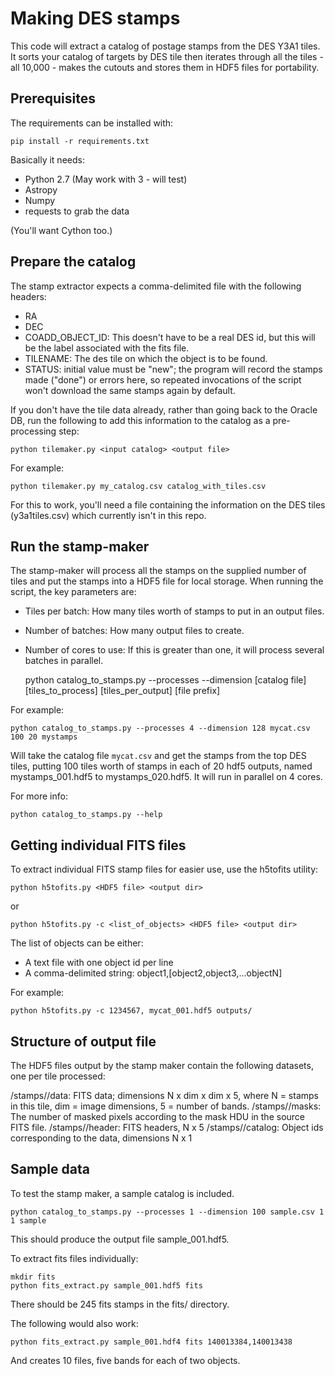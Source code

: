 # Making DES stamps

This code will extract a catalog of postage stamps from the DES Y3A1 tiles. It sorts your catalog of targets by DES tile then iterates through all the tiles - all 10,000 - makes the cutouts and stores them in HDF5 files for portability.

## Prerequisites

The requirements can be installed with:

    pip install -r requirements.txt

Basically it needs:
- Python 2.7 (May work with 3 - will test)
- Astropy
- Numpy
- requests to grab the data

(You'll want Cython too.)

## Prepare the catalog

The stamp extractor expects a comma-delimited file with the following headers:

- RA
- DEC
- COADD_OBJECT_ID: This doesn't have to be a real DES id, but this will be the label associated with the fits file.
- TILENAME: The des tile on which the object is to be found.
- STATUS: initial value must be "new"; the program will record the stamps made ("done") or errors here, so repeated invocations of the script won't download the same stamps again by default.

If you don't have the tile data already, rather than going back to the Oracle DB, run the following to add this information to the catalog as a pre-processing step:

    python tilemaker.py <input catalog> <output file>

For example:

    python tilemaker.py my_catalog.csv catalog_with_tiles.csv

For this to work, you'll need a file containing the information on the DES tiles (y3a1tiles.csv) which currently isn't in this repo.

## Run the stamp-maker

The stamp-maker will process all the stamps on the supplied number of tiles and put the stamps into a HDF5 file for local storage. When running the script, the key parameters are:

- Tiles per batch: How many tiles worth of stamps to put in an output files.
- Number of batches: How many output files to create.
- Number of cores to use: If this is greater than one, it will process several batches in parallel.

    python catalog_to_stamps.py --processes <num of threads> --dimension <cutout size> [catalog file] [tiles_to_process] [tiles_per_output] [file prefix]

For example:

    python catalog_to_stamps.py --processes 4 --dimension 128 mycat.csv 100 20 mystamps

Will take the catalog file `mycat.csv` and get the stamps from the top DES tiles, putting 100 tiles worth of stamps in each of 20 hdf5 outputs, named mystamps_001.hdf5 to mystamps_020.hdf5. It will run in parallel on 4 cores.

For more info:

    python catalog_to_stamps.py --help

## Getting individual FITS files

To extract individual FITS stamp files for easier use, use the h5tofits utility:

    python h5tofits.py <HDF5 file> <output dir>

or

    python h5tofits.py -c <list_of_objects> <HDF5 file> <output dir>

The list of objects can be either:
- A text file with one object id per line
- A comma-delimited string: object1,[object2,object3,...objectN]

For example:

    python h5tofits.py -c 1234567, mycat_001.hdf5 outputs/

## Structure of output file

The HDF5 files output by the stamp maker contain the following datasets, one per tile processed:

/stamps/<tile>/data: FITS data; dimensions N x dim x dim x 5, where N = stamps in this tile, dim = image dimensions, 5 = number of bands.
/stamps/<tile>/masks: The number of masked pixels according to the mask HDU in the source FITS file.
/stamps/<tile>/header: FITS headers, N x 5
/stamps/<tile>/catalog: Object ids corresponding to the data, dimensions N x 1

## Sample data

To test the stamp maker, a sample catalog is included.

    python catalog_to_stamps.py --processes 1 --dimension 100 sample.csv 1 1 sample

This should produce the output file sample_001.hdf5.

To extract fits files individually:

    mkdir fits
    python fits_extract.py sample_001.hdf5 fits

There should be 245 fits stamps in the fits/ directory.

The following would also work:

    python fits_extract.py sample_001.hdf4 fits 140013384,140013438

And creates 10 files, five bands for each of two objects.
